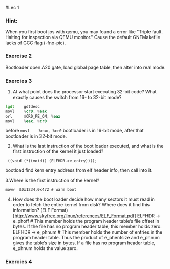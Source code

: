 #Lec 1

### Hint:
When you first boot jos with qemu, you may found a error like "Triple fault.  Halting for inspection via QEMU monitor."
Cause the default GNFMakefile lacks of GCC flag (-fno-pic).

### Exercise 2
Bootloader open A20 gate, load global page table, then alter into real mode.

### Exercies 3
1. At what point does the processor start executing 32-bit code? What exactly causes the switch from 16- to 32-bit mode?
```asm
lgdt    gdtdesc
movl    %cr0, %eax
orl     $CR0_PE_ON, %eax
movl    %eax, %cr0
```
before ```movl    %eax, %cr0``` bootloader is in 16-bit mode, after that bootloader is in 32-bit mode.

2. What is the last instruction of the boot loader executed, and what is the first instruction of the kernel it just loaded?
```
 ((void (*)(void)) (ELFHDR->e_entry))();
```
bootload find kern entry address from elf header info, then call into it.

3.Where is the first instruction of the kernel?
```
movw  $0x1234,0x472 # warm boot
```
4. How does the boot loader decide how many sectors it must read in order to fetch the entire kernel from disk? Where does it find this information?
(ELF Format)[http://www.skyfree.org/linux/references/ELF_Format.pdf]
ELFHDR -> e_phoff # This member holds the program header table’s file offset in bytes. If the file has no program header table, this member holds zero.
ELFHDR -> e_phnum # This member holds the number of entries in the program header table. Thus the product of e_phentsize and e_phnum gives the table’s size in bytes. If a file has no program header table, e_phnum holds the value zero.


### Exercies 4
